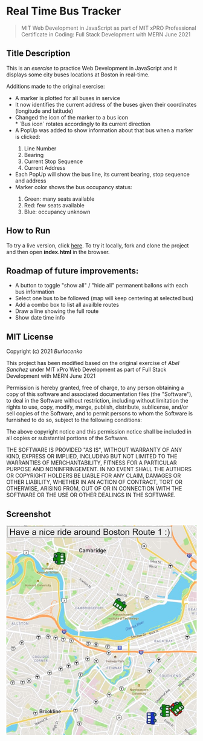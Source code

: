 # Real Time Bus Tracker
>MIT Web Development in JavaScript as part of MIT xPRO Professional Certificate in Coding: Full Stack Development with MERN June 2021

<h2>Title Description</h2>
<p>This is an <em>exercise</em> to practice Web Development in JavaScript and it displays some city buses locations at Boston in real-time.</p>
<p>Additions made to the original exercise:</p>
<ul>
<li>A marker is plotted for all buses in service</li>
<li>It now identifies the current address of the buses given their coordinates (longitude and latitude)</li>
<li>Changed the icon of the marker to a bus icon</li>
* `Bus icon` rotates accordingly to its current direction
<li>A PopUp was added to show information about that bus when a marker is clicked:</li>
	<ol>
	<li>Line Number</li>
	<li>Bearing</li>
	<li>Current Stop Sequence</li>
	<li>Current Address</li>
	</ol>
<li>Each PopUp will show the bus line, its current bearing, stop sequence and address</li>
<li>Marker color shows the bus occupancy status:</li>
	<ol>
	<li>Green: many seats available</li>
	<li>Red: few seats available</li>
	<li>Blue: occupancy unknown</li>
	</ol>
</ul>

<h2>How to Run</h2>
<p>To try a live version, click <a href="https://burlacenko.github.io/BusTrackerBoston/index.html">here</a>. To try it locally, fork and clone the project and then open <strong>index.html</strong> in the browser.
</p>
<h2>Roadmap of future improvements:</h2>
<p>
<ul>
<li>A button to toggle "show all" / "hide all" permanent ballons with each bus information</li>
<li>Select one bus to be followed (map will keep centering at selected bus)</li>
<li>Add a combo box to list all availble routes</li>
<li>Draw a line showing the full route</li>
<li>Show date time info</li>
</ul>
</P>

<h2>MIT License</h2>
Copyright (c) 2021 <em>Burlacenko</em>

This project has been modified based on the original exercise of <em>Abel Sanchez</em>
under MIT xPro Web Development as part of Full Stack Development with MERN June 2021

Permission is hereby granted, free of charge, to any person obtaining a copy
of this software and associated documentation files (the "Software"), to deal
in the Software without restriction, including without limitation the rights
to use, copy, modify, merge, publish, distribute, sublicense, and/or sell
copies of the Software, and to permit persons to whom the Software is
furnished to do so, subject to the following conditions:

The above copyright notice and this permission notice shall be included in all
copies or substantial portions of the Software.

THE SOFTWARE IS PROVIDED "AS IS", WITHOUT WARRANTY OF ANY KIND, EXPRESS OR
IMPLIED, INCLUDING BUT NOT LIMITED TO THE WARRANTIES OF MERCHANTABILITY,
FITNESS FOR A PARTICULAR PURPOSE AND NONINFRINGEMENT. IN NO EVENT SHALL THE
AUTHORS OR COPYRIGHT HOLDERS BE LIABLE FOR ANY CLAIM, DAMAGES OR OTHER
LIABILITY, WHETHER IN AN ACTION OF CONTRACT, TORT OR OTHERWISE, ARISING FROM,
OUT OF OR IN CONNECTION WITH THE SOFTWARE OR THE USE OR OTHER DEALINGS IN THE
SOFTWARE.
	
<h2>Screenshot</h2>
<img src= "BusTrackerBostonRealTime.jpg" width='900'/>
